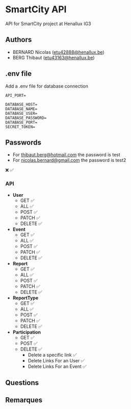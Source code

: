 # SmartCity API
API for SmartCity project at Henallux IG3

## Authors
- BERNARD Nicolas (etu42888@henallux.be)
- BERG Thibaut (etu43163@henallux.be)

## .env file
Add a .env file for database connection 

```
API_PORT=

DATABASE_HOST=
DATABASE_NAME=
DATABASE_USER=
DATABASE_PASSWORD=
DATABASE_PORT=
SECRET_TOKEN=
```

## Passwords
- For thibaut.berg@hotmail.com the password is test
- For nicolas.bernard@gmail.com the password is test2

❌ ✅
### API
- **User**
    - GET ✅
    - ALL ✅
    - POST ✅
    - PATCH ✅
    - DELETE ✅
- **Event**
    - GET ✅
    - ALL ✅
    - POST ✅
    - PATCH ✅
    - DELETE ✅
- **Report**
    - GET ✅
    - ALL ✅
    - POST ✅
    - PATCH ✅
    - DELETE ✅
- **ReportType**
    - GET ✅
    - ALL ✅
    - POST ✅
    - PATCH ✅
    - DELETE ✅
- **Participation**
  - GET ✅
  - POST ✅
  - DELETE ✅
    - Delete a specific link ✅
    - Delete Links For an User ✅
    - Delete Links For an Event ✅

## Questions


## Remarques
